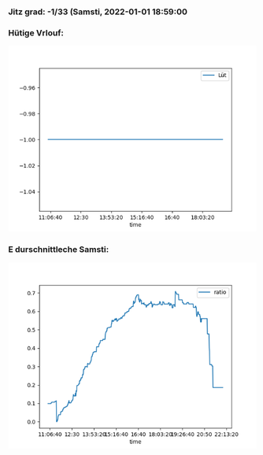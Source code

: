 ### Jitz grad: -1/33 (Samsti, 2022-01-01 18:59:00

### Hütige Vrlouf:
![Graph](Today.png)

### E durschnittleche Samsti:
![Graph](Samsti.png)